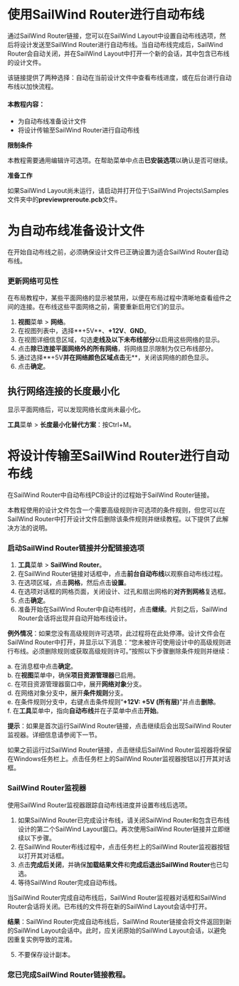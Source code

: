 # 使用SailWind Router进行自动布线

通过SailWind Router链接，您可以在SailWind Layout中设置自动布线选项，然后将设计发送至SailWind Router进行自动布线。当自动布线完成后，SailWind Router会自动关闭，并在SailWind Layout中打开一个新的会话，其中包含已布线的设计文件。

该链接提供了两种选择：自动在当前设计文件中查看布线进度，或在后台进行自动布线以加快流程。

#### 本教程内容：

- 为自动布线准备设计文件
- 将设计传输至SailWind Router进行自动布线

**限制条件**

本教程需要通用编辑许可选项。在帮助菜单中点击**已安装选项**以确认是否可继续。

**准备工作**

如果SailWind Layout尚未运行，请启动并打开位于\SailWind Projects\Samples文件夹中的**previewpreroute.pcb**文件。

# 为自动布线准备设计文件

在开始自动布线之前，必须确保设计文件已正确设置为适合SailWind Router自动布线。

### 更新网络可见性

在布局教程中，某些平面网络的显示被禁用，以便在布局过程中清晰地查看组件之间的连接。在布线这些平面网络之前，需要重新启用它们的显示。

1. **视图**菜单 > **网络**。
2. 在视图列表中，选择**+5V**、**+12V**、**GND**。
3. 在视图详细信息区域，勾选**走线及以下未布线部分**以启用这些网络的显示。
4. 点击**除已连接平面网络外的所有网络**，将网络显示限制为仅已布线部分。
5. 通过选择**+5V**并在网络颜色区域点击**无**，关闭该网络的颜色显示。
6. 点击**确定**。

## 执行网络连接的长度最小化

显示平面网络后，可以发现网络长度尚未最小化。

**工具**菜单 > **长度最小化替代方案**：按Ctrl+M。

# 将设计传输至SailWind Router进行自动布线

在SailWind Router中自动布线PCB设计的过程始于SailWind Router链接。

本教程使用的设计文件包含一个需要高级规则许可选项的条件规则，但您可以在SailWind Router中打开设计文件后删除该条件规则并继续教程。以下提供了此解决方法的说明。

### 启动SailWind Router链接并分配链接选项

1. **工具**菜单 > **SailWind Router**。
2. 在SailWind Router链接对话框中，点击**前台自动布线**以观察自动布线过程。
3. 在选项区域，点击**网格**，然后点击**设置**。
4. 在选项对话框的网格页面，关闭设计、过孔和扇出网格的**对齐到网格**复选框。
5. 点击**确定**。
6. 准备开始在SailWind Router中自动布线时，点击**继续**。片刻之后，SailWind Router会话将出现并自动开始布线设计。

**例外情况**：如果您没有高级规则许可选项，此过程将在此处停滞。设计文件会在SailWind Router中打开，并显示以下消息：“您未被许可使用设计中的高级规则进行布线。必须删除规则或获取高级规则许可。”按照以下步骤删除条件规则并继续：

a. 在消息框中点击**确定**。  
b. 在**视图**菜单中，确保**项目资源管理器**已启用。  
c. 在项目资源管理器窗口中，展开**网络对象**分支。  
d. 在网络对象分支中，展开**条件规则**分支。  
e. 在条件规则分支中，右键点击条件规则“**+12V: +5V (所有层)**”并点击**删除**。  
f. 在**工具**菜单中，指向**自动布线**并在子菜单中点击**开始**。

**提示**：如果是首次运行SailWind Router链接，点击继续后会出现SailWind Router监视器。详细信息请参阅下一节。

如果之前运行过SailWind Router链接，点击继续后SailWind Router监视器将保留在Windows任务栏上。点击任务栏上的SailWind Router监视器按钮以打开其对话框。

### SailWind Router监视器

使用SailWind Router监视器跟踪自动布线进度并设置布线后选项。

1. 如果SailWind Router已完成设计布线，请关闭SailWind Router和包含已布线设计的第二个SailWind Layout窗口。再次使用SailWind Router链接并立即继续以下步骤。
2. 在SailWind Router布线过程中，点击任务栏上的SailWind Router监视器按钮以打开其对话框。
3. 点击**完成后关闭**，并确保**加载结果文件**和**完成后退出SailWind Router**也已勾选。
4. 等待SailWind Router完成自动布线。

当SailWind Router完成自动布线后，SailWind Router监视器对话框和SailWind Router会话将关闭。已布线的文件将在新的SailWind Layout会话中打开。

**结果**：SailWind Router完成自动布线后，SailWind Router链接会将文件返回到新的SailWind Layout会话中。此时，应关闭原始的SailWind Layout会话，以避免因重复实例导致的混淆。

5. 不要保存设计副本。

### 您已完成SailWind Router链接教程。